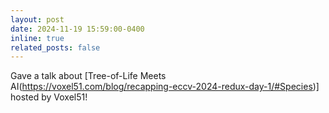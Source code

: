 ```yaml
---
layout: post
date: 2024-11-19 15:59:00-0400
inline: true
related_posts: false
---
```


Gave a talk about [Tree-of-Life Meets AI(https://voxel51.com/blog/recapping-eccv-2024-redux-day-1/#Species)] hosted by Voxel51!
